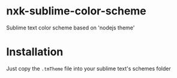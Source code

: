 # nxk-sublime-color-scheme
Sublime text color scheme based on 'nodejs theme'

# Installation
Just copy the `.tmTheme` file into your sublime text's schemes folder
